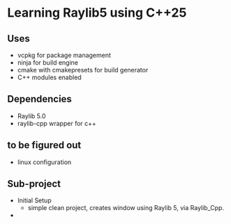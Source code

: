 # Learning Raylib5 using C++25

## Uses
- vcpkg for package management
- ninja for build engine
- cmake with cmakepresets for build generator
- C++ modules enabled

## Dependencies
- Raylib 5.0 
- raylib-cpp wrapper for c++

## to be figured out
- linux configuration

## Sub-project
- Initial Setup
  - simple clean project, creates window using Raylib 5, via Raylib_Cpp.
- 